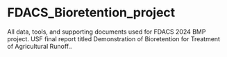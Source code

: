 # FDACS_Bioretention_project
All data, tools, and supporting documents used for FDACS 2024 BMP project. USF final report titled Demonstration of Bioretention for Treatment of Agricultural Runoff..
